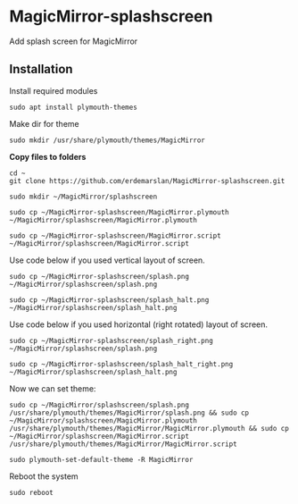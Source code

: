 # MagicMirror-splashscreen
Add splash screen for MagicMirror

## Installation
Install required modules
```shell
sudo apt install plymouth-themes
```

Make dir for theme
```shell
sudo mkdir /usr/share/plymouth/themes/MagicMirror
```

**Copy files to folders**
```shell
cd ~
git clone https://github.com/erdemarslan/MagicMirror-splashscreen.git

sudo mkdir ~/MagicMirror/splashscreen

sudo cp ~/MagicMirror-splashscreen/MagicMirror.plymouth ~/MagicMirror/splashscreen/MagicMirror.plymouth

sudo cp ~/MagicMirror-splashscreen/MagicMirror.script ~/MagicMirror/splashscreen/MagicMirror.script
```
Use code below if you used vertical layout of screen.
```shell
sudo cp ~/MagicMirror-splashscreen/splash.png ~/MagicMirror/splashscreen/splash.png

sudo cp ~/MagicMirror-splashscreen/splash_halt.png ~/MagicMirror/splashscreen/splash_halt.png
```
Use code below if you used horizontal (right rotated) layout of screen.
```shell
sudo cp ~/MagicMirror-splashscreen/splash_right.png ~/MagicMirror/splashscreen/splash.png

sudo cp ~/MagicMirror-splashscreen/splash_halt_right.png ~/MagicMirror/splashscreen/splash_halt.png
```

Now we can set theme:
```shell
sudo cp ~/MagicMirror/splashscreen/splash.png /usr/share/plymouth/themes/MagicMirror/splash.png && sudo cp ~/MagicMirror/splashscreen/MagicMirror.plymouth /usr/share/plymouth/themes/MagicMirror/MagicMirror.plymouth && sudo cp ~/MagicMirror/splashscreen/MagicMirror.script /usr/share/plymouth/themes/MagicMirror/MagicMirror.script

sudo plymouth-set-default-theme -R MagicMirror
```
Reboot the system
```shell
sudo reboot
```
